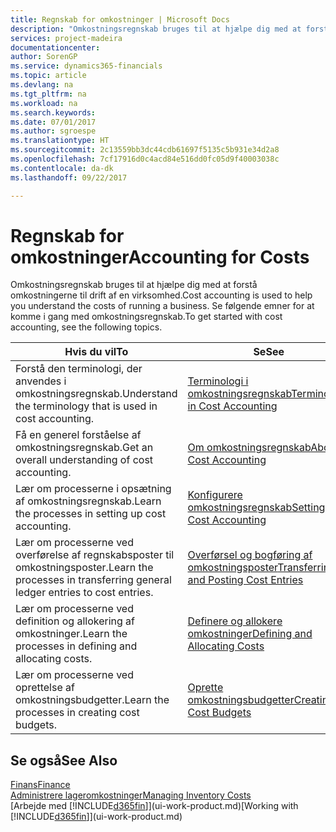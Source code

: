 ```yaml
---
title: Regnskab for omkostninger | Microsoft Docs
description: "Omkostningsregnskab bruges til at hjælpe dig med at forstå omkostningerne til drift af en virksomhed. Se følgende emner for at komme i gang med omkostningsregnskab."
services: project-madeira
documentationcenter: 
author: SorenGP
ms.service: dynamics365-financials
ms.topic: article
ms.devlang: na
ms.tgt_pltfrm: na
ms.workload: na
ms.search.keywords: 
ms.date: 07/01/2017
ms.author: sgroespe
ms.translationtype: HT
ms.sourcegitcommit: 2c13559bb3dc44cdb61697f5135c5b931e34d2a8
ms.openlocfilehash: 7cf17916d0c4acd84e516dd0fc05d9f40003038c
ms.contentlocale: da-dk
ms.lasthandoff: 09/22/2017

---
```

# <a name="accounting-for-costs"></a><span data-ttu-id="ebb28-104">Regnskab for omkostninger</span><span class="sxs-lookup"><span data-stu-id="ebb28-104">Accounting for Costs</span></span>
<span data-ttu-id="ebb28-105">Omkostningsregnskab bruges til at hjælpe dig med at forstå omkostningerne til drift af en virksomhed.</span><span class="sxs-lookup"><span data-stu-id="ebb28-105">Cost accounting is used to help you understand the costs of running a business.</span></span> <span data-ttu-id="ebb28-106">Se følgende emner for at komme i gang med omkostningsregnskab.</span><span class="sxs-lookup"><span data-stu-id="ebb28-106">To get started with cost accounting, see the following topics.</span></span>  

|<span data-ttu-id="ebb28-107">Hvis du vil</span><span class="sxs-lookup"><span data-stu-id="ebb28-107">To</span></span>|<span data-ttu-id="ebb28-108">Se</span><span class="sxs-lookup"><span data-stu-id="ebb28-108">See</span></span>|  
|--------|---------|  
|<span data-ttu-id="ebb28-109">Forstå den terminologi, der anvendes i omkostningsregnskab.</span><span class="sxs-lookup"><span data-stu-id="ebb28-109">Understand the terminology that is used in cost accounting.</span></span>|[<span data-ttu-id="ebb28-110">Terminologi i omkostningsregnskab</span><span class="sxs-lookup"><span data-stu-id="ebb28-110">Terminology in Cost Accounting</span></span>](finance-terminology-in-cost-accounting.md)|  
|<span data-ttu-id="ebb28-111">Få en generel forståelse af omkostningsregnskab.</span><span class="sxs-lookup"><span data-stu-id="ebb28-111">Get an overall understanding of cost accounting.</span></span>|[<span data-ttu-id="ebb28-112">Om omkostningsregnskab</span><span class="sxs-lookup"><span data-stu-id="ebb28-112">About Cost Accounting</span></span>](finance-about-cost-accounting.md)|  
|<span data-ttu-id="ebb28-113">Lær om processerne i opsætning af omkostningsregnskab.</span><span class="sxs-lookup"><span data-stu-id="ebb28-113">Learn the processes in setting up cost accounting.</span></span>|[<span data-ttu-id="ebb28-114">Konfigurere omkostningsregnskab</span><span class="sxs-lookup"><span data-stu-id="ebb28-114">Setting Up Cost Accounting</span></span>](finance-set-up-cost-accounting.md)|  
|<span data-ttu-id="ebb28-115">Lær om processerne ved overførelse af regnskabsposter til omkostningsposter.</span><span class="sxs-lookup"><span data-stu-id="ebb28-115">Learn the processes in transferring general ledger entries to cost entries.</span></span>|[<span data-ttu-id="ebb28-116">Overførsel og bogføring af omkostningsposter</span><span class="sxs-lookup"><span data-stu-id="ebb28-116">Transferring and Posting Cost Entries</span></span>](finance-transfer-and-post-cost-entries.md)|  
|<span data-ttu-id="ebb28-117">Lær om processerne ved definition og allokering af omkostninger.</span><span class="sxs-lookup"><span data-stu-id="ebb28-117">Learn the processes in defining and allocating costs.</span></span>|[<span data-ttu-id="ebb28-118">Definere og allokere omkostninger</span><span class="sxs-lookup"><span data-stu-id="ebb28-118">Defining and Allocating Costs</span></span>](finance-define-and-allocate-costs.md)|  
|<span data-ttu-id="ebb28-119">Lær om processerne ved oprettelse af omkostningsbudgetter.</span><span class="sxs-lookup"><span data-stu-id="ebb28-119">Learn the processes in creating cost budgets.</span></span>|[<span data-ttu-id="ebb28-120">Oprette omkostningsbudgetter</span><span class="sxs-lookup"><span data-stu-id="ebb28-120">Creating Cost Budgets</span></span>](finance-create-cost-budgets.md)|  

## <a name="see-also"></a><span data-ttu-id="ebb28-121">Se også</span><span class="sxs-lookup"><span data-stu-id="ebb28-121">See Also</span></span>  
[<span data-ttu-id="ebb28-122">Finans</span><span class="sxs-lookup"><span data-stu-id="ebb28-122">Finance</span></span>](finance.md)  
[<span data-ttu-id="ebb28-123">Administrere lageromkostninger</span><span class="sxs-lookup"><span data-stu-id="ebb28-123">Managing Inventory Costs</span></span>](finance-manage-inventory-costs.md)  
<span data-ttu-id="ebb28-124">[Arbejde med [!INCLUDE[d365fin](includes/d365fin_md.md)]](ui-work-product.md)</span><span class="sxs-lookup"><span data-stu-id="ebb28-124">[Working with [!INCLUDE[d365fin](includes/d365fin_md.md)]](ui-work-product.md)</span></span>

